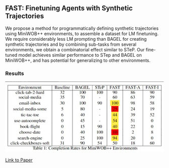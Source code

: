 ## FAST: Finetuning Agents with Synthetic Trajectories

We propose a method for programmatically defining synthetic trajectories using MiniWOB++ environments, to assemble a dataset for LM finetuning. We require considerably less LM prompting than BAGEL for creating synthetic trajectories and by combining sub-tasks from several environments, we obtain a combinatorial effect similar to STeP. Our fine-tuned model achieves similar performance to STep and BAGEL on MiniWOB++, and has potential for generalizing to other environments.


### Results

![Experiment Results](images/results.png)

[Link to Paper](https://web.stanford.edu/class/cs224n/final-reports/256984105.pdf)
